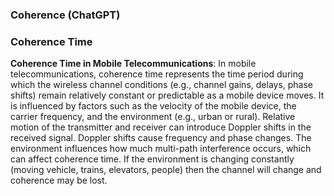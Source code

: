 ### Coherence (ChatGPT)
### Coherence Time
**Coherence Time in Mobile Telecommunications**: In mobile telecommunications, coherence time represents the time period during which the wireless channel conditions (e.g., channel gains, delays, phase shifts) remain relatively constant or predictable as a mobile device moves. It is influenced by factors such as the velocity of the mobile device, the carrier frequency, and the environment (e.g., urban or rural).
Relative motion of the transmitter and receiver can introduce Doppler shifts in the received signal. Doppler shifts cause frequency and phase changes.
The environment influences how much multi-path interference occurs, which can affect coherence time. If the environment is changing constantly (moving vehicle, trains, elevators, people) then the channel will change and coherence may be lost.